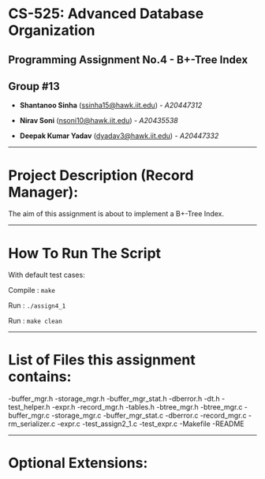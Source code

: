 #  CS-525: Advanced Database Organization
## Programming Assignment No.4 - B+-Tree Index

## Group #13
* **Shantanoo Sinha** ([ssinha15@hawk.iit.edu](mailto:ssinha15@hawk.iit.edu)) - *A20447312*

* **Nirav Soni** ([nsoni10@hawk.iit.edu](mailto:nsoni10@hawk.iit.edu)) - *A20435538*

* **Deepak Kumar Yadav** ([dyadav3@hawk.iit.edu](mailto:dyadav3@hawk.iit.edu)) - *A20447332*

* * *

# Project Description (Record Manager):

The aim of this assignment is about to implement a B+-Tree Index.

* * *

# How To Run The Script #
With default test cases:

Compile :
```make```

Run :
```./assign4_1```

Run :
```make clean```

* * *

# List of Files this assignment contains:


-buffer_mgr.h
-storage_mgr.h
-buffer_mgr_stat.h
-dberror.h
-dt.h
-test_helper.h
-expr.h
-record_mgr.h
-tables.h
-btree_mgr.h
-btree_mgr.c
-buffer_mgr.c
-storage_mgr.c
-buffer_mgr_stat.c
-dberror.c
-record_mgr.c
-rm_serializer.c
-expr.c
-test_assign2_1.c
-test_expr.c
-Makefile
-README

* * *

# Optional Extensions:
